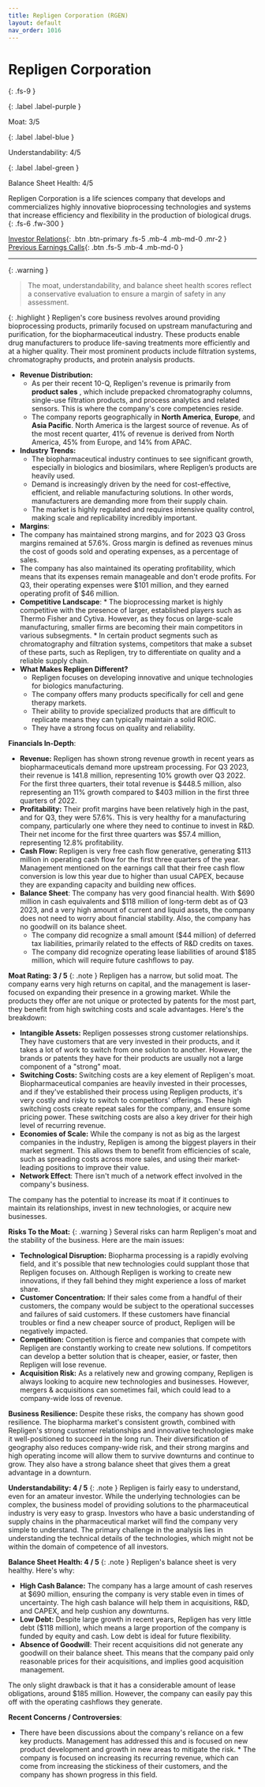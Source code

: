 ```yaml
---
title: Repligen Corporation (RGEN)
layout: default
nav_order: 1016
---
```


# Repligen Corporation
{: .fs-9 }

{: .label .label-purple }

Moat: 3/5

{: .label .label-blue }

Understandability: 4/5

{: .label .label-green }

Balance Sheet Health: 4/5

Repligen Corporation is a life sciences company that develops and commercializes highly innovative bioprocessing technologies and systems that increase efficiency and flexibility in the production of biological drugs.
{: .fs-6 .fw-300 }

[Investor Relations](https://www.google.com/search?q=RGEN+investor+relations){: .btn .btn-primary .fs-5 .mb-4 .mb-md-0 .mr-2 }
[Previous Earnings Calls](https://discountingcashflows.com/company/RGEN/transcripts/){: .btn .fs-5 .mb-4 .mb-md-0 }

---

{: .warning }
>The moat, understandability, and balance sheet health scores reflect a conservative evaluation to ensure a margin of safety in any assessment.



{: .highlight }
Repligen's core business revolves around providing bioprocessing products, primarily focused on upstream manufacturing and purification, for the biopharmaceutical industry. These products enable drug manufacturers to produce life-saving treatments more efficiently and at a higher quality. Their most prominent products include filtration systems, chromatography products, and protein analysis products.

* **Revenue Distribution:**
  * As per their recent 10-Q, Repligen's revenue is primarily from **product sales** , which include prepacked chromatography columns, single-use filtration products, and process analytics and related sensors. This is where the company's core competencies reside.
  * The company reports geographically in **North America**, **Europe**, and **Asia Pacific**. North America is the largest source of revenue. As of the most recent quarter, 41% of revenue is derived from North America, 45% from Europe, and 14% from APAC.  
* **Industry Trends:**
   * The biopharmaceutical industry continues to see significant growth, especially in biologics and biosimilars, where Repligen’s products are heavily used.  
   * Demand is increasingly driven by the need for cost-effective, efficient, and reliable manufacturing solutions. In other words, manufacturers are demanding more from their supply chain.
   *  The market is highly regulated and requires intensive quality control, making scale and replicability incredibly important.
*   **Margins**:
   * The company has maintained strong margins, and for 2023 Q3 Gross margins remained at 57.6%. Gross margin is defined as revenues minus the cost of goods sold and operating expenses, as a percentage of sales.
   * The company has also maintained its operating profitability, which means that its expenses remain manageable and don't erode profits. For Q3, their operating expenses were $101 million, and they earned operating profit of $46 million. 
 *   **Competitive Landscape**: 
    *  The bioprocessing market is highly competitive with the presence of larger, established players such as Thermo Fisher and Cytiva. However, as they focus on large-scale manufacturing, smaller firms are becoming their main competitors in various subsegments.
    * In certain product segments such as chromatography and filtration systems, competitors that make a subset of these parts, such as Repligen, try to differentiate on quality and a reliable supply chain. 
* **What Makes Repligen Different?**
    *  Repligen focuses on developing innovative and unique technologies for biologics manufacturing. 
    *  The company offers many products specifically for cell and gene therapy markets.
    *  Their ability to provide specialized products that are difficult to replicate means they can typically maintain a solid ROIC.
    * They have a strong focus on quality and reliability.

 **Financials In-Depth**:
*   **Revenue:** Repligen has shown strong revenue growth in recent years as biopharmaceuticals demand more upstream processing. For Q3 2023, their revenue is 141.8 million, representing 10% growth over Q3 2022. For the first three quarters, their total revenue is $448.5 million, also representing an 11% growth compared to $403 million in the first three quarters of 2022.
*  **Profitability:** Their profit margins have been relatively high in the past, and for Q3, they were 57.6%. This is very healthy for a manufacturing company, particularly one where they need to continue to invest in R&D. Their net income for the first three quarters was $57.4 million, representing 12.8% profitability. 
* **Cash Flow:** Repligen is very free cash flow generative, generating $113 million in operating cash flow for the first three quarters of the year. Management mentioned on the earnings call that their free cash flow conversion is low this year due to higher than usual CAPEX, because they are expanding capacity and building new offices.
*   **Balance Sheet**: The company has very good financial health. With $690 million in cash equivalents and $118 million of long-term debt as of Q3 2023, and a very high amount of current and liquid assets, the company does not need to worry about financial stability. Also, the company has no goodwill on its balance sheet.   
    * The company did recognize a small amount ($44 million) of deferred tax liabilities, primarily related to the effects of R&D credits on taxes. 
    * The company did recognize operating lease liabilities of around $185 million, which will require future cashflows to pay.

**Moat Rating: 3 / 5**
{: .note }
Repligen has a narrow, but solid moat. The company earns very high returns on capital, and the management is laser-focused on expanding their presence in a growing market. While the products they offer are not unique or protected by patents for the most part, they benefit from high switching costs and scale advantages. Here's the breakdown:
 *   **Intangible Assets:** Repligen possesses strong customer relationships. They have customers that are very invested in their products, and it takes a lot of work to switch from one solution to another. However, the brands or patents they have for their products are usually not a large component of a "strong" moat.
 * **Switching Costs:**   Switching costs are a key element of Repligen's moat. Biopharmaceutical companies are heavily invested in their processes, and if they've established their process using Repligen products, it's very costly and risky to switch to competitors' offerings. These high switching costs create repeat sales for the company, and ensure some pricing power. These switching costs are also a key driver for their high level of recurring revenue.
 * **Economies of Scale:** While the company is not as big as the largest companies in the industry, Repligen is among the biggest players in their market segment. This allows them to benefit from efficiencies of scale, such as spreading costs across more sales, and using their market-leading positions to improve their value.
 *   **Network Effect**: There isn't much of a network effect involved in the company's business.

The company has the potential to increase its moat if it continues to maintain its relationships, invest in new technologies, or acquire new businesses.

**Risks To the Moat:**
{: .warning }
Several risks can harm Repligen's moat and the stability of the business. Here are the main issues:
  *  **Technological Disruption:** Biopharma processing is a rapidly evolving field, and it's possible that new technologies could supplant those that Repligen focuses on.  Although Repligen is working to create new innovations, if they fall behind they might experience a loss of market share.
  *  **Customer Concentration:** If their sales come from a handful of their customers, the company would be subject to the operational successes and failures of said customers. If these customers have financial troubles or find a new cheaper source of product, Repligen will be negatively impacted.
 *   **Competition:** Competition is fierce and companies that compete with Repligen are constantly working to create new solutions. If competitors can develop a better solution that is cheaper, easier, or faster, then Repligen will lose revenue.
  *   **Acquisition Risk:** As a relatively new and growing company, Repligen is always looking to acquire new technologies and businesses. However, mergers & acquisitions can sometimes fail, which could lead to a company-wide loss of revenue.

 **Business Resilience:**
Despite these risks, the company has shown good resilience. The biopharma market's consistent growth, combined with Repligen's strong customer relationships and innovative technologies make it well-positioned to succeed in the long run. Their diversification of geography also reduces company-wide risk, and their strong margins and high operating income will allow them to survive downturns and continue to grow. They also have a strong balance sheet that gives them a great advantage in a downturn.

**Understandability: 4 / 5**
{: .note }
Repligen is fairly easy to understand, even for an amateur investor. While the underlying technologies can be complex, the business model of providing solutions to the pharmaceutical industry is very easy to grasp. Investors who have a basic understanding of supply chains in the pharmaceutical market will find the company very simple to understand. The primary challenge in the analysis lies in understanding the technical details of the technologies, which might not be within the domain of competence of all investors.

**Balance Sheet Health: 4 / 5**
{: .note }
Repligen's balance sheet is very healthy. Here's why:
  *   **High Cash Balance:** The company has a large amount of cash reserves at $690 million, ensuring the company is very stable even in times of uncertainty. The high cash balance will help them in acquisitions, R&D, and CAPEX, and help cushion any downturns. 
  *  **Low Debt:** Despite large growth in recent years, Repligen has very little debt ($118 million), which means a large proportion of the company is funded by equity and cash. Low debt is ideal for future flexibility.
 *  **Absence of Goodwill**:  Their recent acquisitions did not generate any goodwill on their balance sheet. This means that the company paid only reasonable prices for their acquisitions, and implies good acquisition management.

The only slight drawback is that it has a considerable amount of lease obligations, around $185 million. However, the company can easily pay this off with the operating cashflows they generate. 

 **Recent Concerns / Controversies**:
   *   There have been discussions about the company's reliance on a few key products. Management has addressed this and is focused on new product development and growth in new areas to mitigate the risk.
    * The company is focused on increasing its recurring revenue, which can come from increasing the stickiness of their customers, and the company has shown progress in this field.

